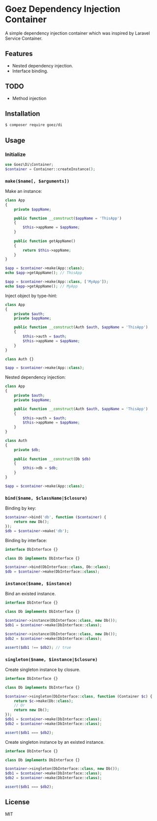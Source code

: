 # Goez Dependency Injection Container

A simple dependency injection container which was inspired by Laravel Service Container.

## Features

* Nested dependency injection.
* Interface binding.

## TODO

* Method injection

## Installation

```bash
$ composer require goez/di
```

## Usage

### Initialize

```php
use Goez\Di\Container;
$container = Container::createInstance();
```

### `make($name[, $arguments])`

Make an instance:

```php
class App
{
    private $appName;

    public function __construct($appName = 'ThisApp')
    {
        $this->appName = $appName;
    }
    
    public function getAppName()
    {
        return $this->appName;
    }
}

$app = $container->make(App::class);
echo $app->getAppName(); // ThisApp

$app = $container->make(App::class, ['MyApp']);
echo $app->getAppName(); // MyApp
```

Inject object by type-hint:

```php
class App
{
    private $auth;
    private $appName;

    public function __construct(Auth $auth, $appName = 'ThisApp')
    {
        $this->auth = $auth;
        $this->appName = $appName;
    }
}

class Auth {}

$app = $container->make(App::class);
```

Nested dependency injection:

```php
class App
{
    private $auth;
    private $appName;

    public function __construct(Auth $auth, $appName = 'ThisApp')
    {
        $this->auth = $auth;
        $this->appName = $appName;
    }
}

class Auth 
{
    private $db;
    
    public function __construct(Db $db)
    {
        $this->db = $db;
    }
}

$app = $container->make(App::class);
```

### `bind($name, $className|$closure)`

Binding by key:

```php
$container->bind('db', function ($container) {
    return new Db();
});
$db = $container->make('db');
```

Binding by interface:

```php
interface DbInterface {}

class Db implements DbInterface {}

$container->bind(DbInterface::class, Db::class);
$db = $container->make(DbInterface::class);
```

### `instance($name, $instance)`

Bind an existed instance.

```php
interface DbInterface {}

class Db implements DbInterface {}

$container->instance(DbInterface::class, new Db());
$db1 = $container->make(DbInterface::class);

$container->instance(DbInterface::class, new Db());
$db2 = $container->make(DbInterface::class);

assert($db1 !== $db2); // true
```

### `singleton($name, $instance|$closure)`

Create singleton instance by closure.

```php
interface DbInterface {}

class Db implements DbInterface {}

$container->singleton(DbInterface::class, function (Container $c) {
    return $c->make(Db::class);
    // Or
    return new Db();
});
$db1 = $container->make(DbInterface::class);
$db2 = $container->make(DbInterface::class);

assert($db1 === $db2);
```

Create singleton instance by an existed instance.

```php
interface DbInterface {}

class Db implements DbInterface {}

$container->singleton(DbInterface::class, new Db());
$db1 = $container->make(DbInterface::class);
$db2 = $container->make(DbInterface::class);

assert($db1 === $db2);
```

## License

MIT
